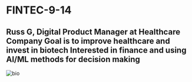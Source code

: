 # FINTEC-9-14

Russ G, Digital Product Manager at Healthcare Company
Goal is to improve healthcare and invest in biotech
Interested in finance and using AI/ML methods for decision making
-------
![bio](https://www.thoughtco.com/thmb/dj4nerFEPPv_pE3D-TRLYo_b-a0=/1500x0/filters:no_upscale():max_bytes(150000):strip_icc()/3-D_DNA-56a09ae45f9b58eba4b20266.jpg)
